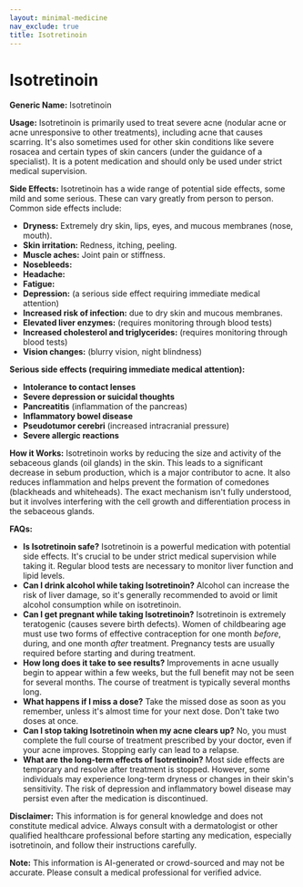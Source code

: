 ```yaml
---
layout: minimal-medicine
nav_exclude: true
title: Isotretinoin
---
```


# Isotretinoin

**Generic Name:** Isotretinoin

**Usage:** Isotretinoin is primarily used to treat severe acne (nodular acne or acne unresponsive to other treatments), including acne that causes scarring. It's also sometimes used for other skin conditions like severe rosacea and certain types of skin cancers (under the guidance of a specialist).  It is a potent medication and should only be used under strict medical supervision.

**Side Effects:** Isotretinoin has a wide range of potential side effects, some mild and some serious.  These can vary greatly from person to person.  Common side effects include:

* **Dryness:** Extremely dry skin, lips, eyes, and mucous membranes (nose, mouth).
* **Skin irritation:** Redness, itching, peeling.
* **Muscle aches:** Joint pain or stiffness.
* **Nosebleeds:**
* **Headache:**
* **Fatigue:**
* **Depression:** (a serious side effect requiring immediate medical attention)
* **Increased risk of infection:** due to dry skin and mucous membranes.
* **Elevated liver enzymes:** (requires monitoring through blood tests)
* **Increased cholesterol and triglycerides:** (requires monitoring through blood tests)
* **Vision changes:** (blurry vision, night blindness)


**Serious side effects (requiring immediate medical attention):**

* **Intolerance to contact lenses**
* **Severe depression or suicidal thoughts**
* **Pancreatitis** (inflammation of the pancreas)
* **Inflammatory bowel disease**
* **Pseudotumor cerebri** (increased intracranial pressure)
* **Severe allergic reactions**


**How it Works:** Isotretinoin works by reducing the size and activity of the sebaceous glands (oil glands) in the skin. This leads to a significant decrease in sebum production, which is a major contributor to acne. It also reduces inflammation and helps prevent the formation of comedones (blackheads and whiteheads).  The exact mechanism isn't fully understood, but it involves interfering with the cell growth and differentiation process in the sebaceous glands.

**FAQs:**

* **Is Isotretinoin safe?** Isotretinoin is a powerful medication with potential side effects. It's crucial to be under strict medical supervision while taking it. Regular blood tests are necessary to monitor liver function and lipid levels.
* **Can I drink alcohol while taking Isotretinoin?**  Alcohol can increase the risk of liver damage, so it's generally recommended to avoid or limit alcohol consumption while on isotretinoin.
* **Can I get pregnant while taking Isotretinoin?**  Isotretinoin is extremely teratogenic (causes severe birth defects).  Women of childbearing age must use two forms of effective contraception for one month *before*, during, and one month *after* treatment.  Pregnancy tests are usually required before starting and during treatment.
* **How long does it take to see results?**  Improvements in acne usually begin to appear within a few weeks, but the full benefit may not be seen for several months.  The course of treatment is typically several months long.
* **What happens if I miss a dose?**  Take the missed dose as soon as you remember, unless it's almost time for your next dose.  Don't take two doses at once.
* **Can I stop taking Isotretinoin when my acne clears up?**  No,  you must complete the full course of treatment prescribed by your doctor, even if your acne improves. Stopping early can lead to a relapse.
* **What are the long-term effects of Isotretinoin?**  Most side effects are temporary and resolve after treatment is stopped. However, some individuals may experience long-term dryness or changes in their skin's sensitivity.  The risk of depression and inflammatory bowel disease may persist even after the medication is discontinued.


**Disclaimer:** This information is for general knowledge and does not constitute medical advice.  Always consult with a dermatologist or other qualified healthcare professional before starting any medication, especially isotretinoin, and follow their instructions carefully.


**Note:** This information is AI-generated or crowd-sourced and may not be accurate. Please consult a medical professional for verified advice.